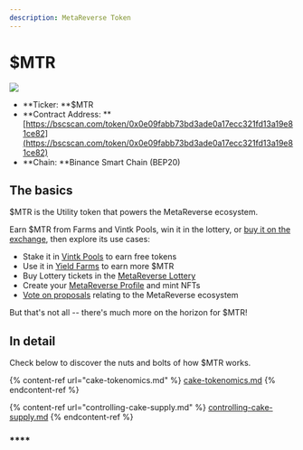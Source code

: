 ```yaml
---
description: MetaReverse Token
---
```


# $MTR

![](<../../.gitbook/assets/docs-masthead-17- (1).png>)

* \*\*Ticker: \*\*$MTR
* \*\*Contract Address: \*\*[https://bscscan.com/token/0x0e09fabb73bd3ade0a17ecc321fd13a19e81ce82](https://bscscan.com/token/0x0e09fabb73bd3ade0a17ecc321fd13a19e81ce82)
* \*\*Chain: \*\*Binance Smart Chain (BEP20)

## The basics

$MTR is the Utility token that powers the MetaReverse ecosystem.

Earn $MTR from Farms and Vintk Pools, win it in the lottery, or [buy it on the exchange](../../products/pancakeswap-exchange/), then explore its use cases:

* Stake it in [Vintk Pools](../../products/syrup-pool/) to earn free tokens
* Use it in [Yield Farms](https://docs.pancakeswap.finance/products/yield-farming) to earn more $MTR
* Buy Lottery tickets in the [MetaReverse Lottery](../../products/lottery/)
* Create your [MetaReverse Profile](../../products/nft-profile-system/) and mint NFTs
* [Vote on proposals](broken-reference) relating to the MetaReverse ecosystem

But that's not all -- there's much more on the horizon for $MTR!

## In detail

Check below to discover the nuts and bolts of how $MTR works.

{% content-ref url="cake-tokenomics.md" %}
[cake-tokenomics.md](cake-tokenomics.md)
{% endcontent-ref %}

{% content-ref url="controlling-cake-supply.md" %}
[controlling-cake-supply.md](controlling-cake-supply.md)
{% endcontent-ref %}

### \*\*\*\*
